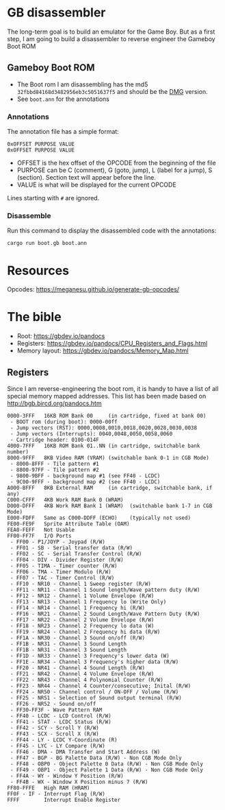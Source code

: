 # GB disassembler

The long-term goal is to build an emulator for the Game Boy. But as a first step, I am going to build a disassembler to reverse engineer the Gameboy Boot ROM

## Gameboy Boot ROM

- The Boot rom I am disassembling has the md5 `32fbbd84168d3482956eb3c5051637f5` and should be the [DMG](https://gbdev.io/pandocs/Power_Up_Sequence.html) version.
- See `boot.ann` for the annotations

### Annotations

The annotation file has a simple format:

```
0xOFFSET PURPOSE VALUE
0xOFFSET PURPOSE VALUE
```

- OFFSET is the hex offset of the OPCODE from the beginning of the file
- PURPOSE can be C (comment), G (goto, jump), L (label for a jump), S (section). Section text will appear before the line.
- VALUE is what will be displayed for the current OPCODE

Lines starting with `#` are ignored.

### Disassemble

Run this command to display the disassembled code with the annotations:

```shell
cargo run boot.gb boot.ann
```

# Resources

Opcodes: https://meganesu.github.io/generate-gb-opcodes/

# The bible

- Root: https://gbdev.io/pandocs
- Registers: https://gbdev.io/pandocs/CPU_Registers_and_Flags.html
- Memory layout: https://gbdev.io/pandocs/Memory_Map.html

## Registers
Since I am reverse-engineering the boot rom, it is handy to have a list of all special memory mapped addresses. This list has been made based on  http://bgb.bircd.org/pandocs.htm


```
0000-3FFF   16KB ROM Bank 00     (in cartridge, fixed at bank 00)
 - BOOT rom (during boot): 0000-00ff
 - Jump vectors (RST): 0000,0008,0010,0018,0020,0028,0030,0038
 - Jump vectors (Interrupts): 0040,0048,0050,0058,0060
 - Cartridge header: 0100-014F
4000-7FFF   16KB ROM Bank 01..NN (in cartridge, switchable bank number)
8000-9FFF   8KB Video RAM (VRAM) (switchable bank 0-1 in CGB Mode)
 - 8000-8FFF - Tile pattern #1
 - 8800-97FF - Tile pattern #2
 - 9800-9BFF - background map #1 (see FF40 - LCDC)
 - 9C00-9FFF - background map #2 (see FF40 - LCDC)
A000-BFFF   8KB External RAM     (in cartridge, switchable bank, if any)
C000-CFFF   4KB Work RAM Bank 0 (WRAM)
D000-DFFF   4KB Work RAM Bank 1 (WRAM)  (switchable bank 1-7 in CGB Mode)
E000-FDFF   Same as C000-DDFF (ECHO)    (typically not used)
FE00-FE9F   Sprite Attribute Table (OAM)
FEA0-FEFF   Not Usable
FF00-FF7F   I/O Ports
 - FF00 - P1/JOYP - Joypad (R/W)
 - FF01 - SB - Serial transfer data (R/W)
 - FF02 - SC - Serial Transfer Control (R/W)
 - FF04 - DIV - Divider Register (R/W)
 - FF05 - TIMA - Timer counter (R/W)
 - FF06 - TMA - Timer Modulo (R/W)
 - FF07 - TAC - Timer Control (R/W)
 - FF10 - NR10 - Channel 1 Sweep register (R/W)
 - FF11 - NR11 - Channel 1 Sound length/Wave pattern duty (R/W)
 - FF12 - NR12 - Channel 1 Volume Envelope (R/W)
 - FF13 - NR13 - Channel 1 Frequency lo (Write Only)
 - FF14 - NR14 - Channel 1 Frequency hi (R/W)
 - FF16 - NR21 - Channel 2 Sound Length/Wave Pattern Duty (R/W)
 - FF17 - NR22 - Channel 2 Volume Envelope (R/W)
 - FF18 - NR23 - Channel 2 Frequency lo data (W)
 - FF19 - NR24 - Channel 2 Frequency hi data (R/W)
 - FF1A - NR30 - Channel 3 Sound on/off (R/W)
 - FF1B - NR31 - Channel 3 Sound Length
 - FF1B - NR31 - Channel 3 Sound Length
 - FF1D - NR33 - Channel 3 Frequency's lower data (W)
 - FF1E - NR34 - Channel 3 Frequency's higher data (R/W)
 - FF20 - NR41 - Channel 4 Sound Length (R/W)
 - FF21 - NR42 - Channel 4 Volume Envelope (R/W)
 - FF22 - NR43 - Channel 4 Polynomial Counter (R/W)
 - FF23 - NR44 - Channel 4 Counter/consecutive; Inital (R/W)
 - FF24 - NR50 - Channel control / ON-OFF / Volume (R/W)
 - FF25 - NR51 - Selection of Sound output terminal (R/W)
 - FF26 - NR52 - Sound on/off
 - FF30-FF3F - Wave Pattern RAM
 - FF40 - LCDC - LCD Control (R/W)
 - FF41 - STAT - LCDC Status (R/W)
 - FF42 - SCY - Scroll Y (R/W)
 - FF43 - SCX - Scroll X (R/W)
 - FF44 - LY - LCDC Y-Coordinate (R)
 - FF45 - LYC - LY Compare (R/W)
 - FF46 - DMA - DMA Transfer and Start Address (W)
 - FF47 - BGP - BG Palette Data (R/W) - Non CGB Mode Only
 - FF48 - OBP0 - Object Palette 0 Data (R/W) - Non CGB Mode Only
 - FF49 - OBP1 - Object Palette 1 Data (R/W) - Non CGB Mode Only
 - FF4A - WY - Window Y Position (R/W)
 - FF4B - WX - Window X Position minus 7 (R/W)
FF80-FFFE   High RAM (HRAM)
FF0F - IF - Interrupt Flag (R/W)
FFFF        Interrupt Enable Register
```
